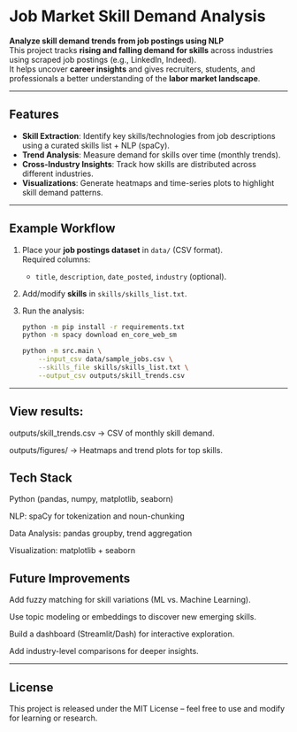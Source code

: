 # Job Market Skill Demand Analysis

**Analyze skill demand trends from job postings using NLP**  
This project tracks **rising and falling demand for skills** across industries using scraped job postings (e.g., LinkedIn, Indeed).  
It helps uncover **career insights** and gives recruiters, students, and professionals a better understanding of the **labor market landscape**.

---

## Features
- **Skill Extraction**: Identify key skills/technologies from job descriptions using a curated skills list + NLP (spaCy).
- **Trend Analysis**: Measure demand for skills over time (monthly trends).
- **Cross-Industry Insights**: Track how skills are distributed across different industries.
- **Visualizations**: Generate heatmaps and time-series plots to highlight skill demand patterns.

---

## Example Workflow
1. Place your **job postings dataset** in `data/` (CSV format).  
   Required columns:
   - `title`, `description`, `date_posted`, `industry` (optional).

2. Add/modify **skills** in `skills/skills_list.txt`.

3. Run the analysis:
   ```bash
   python -m pip install -r requirements.txt
   python -m spacy download en_core_web_sm

   python -m src.main \
       --input_csv data/sample_jobs.csv \
       --skills_file skills/skills_list.txt \
       --output_csv outputs/skill_trends.csv
---

## View results:

outputs/skill_trends.csv → CSV of monthly skill demand.

outputs/figures/ → Heatmaps and trend plots for top skills.

## Tech Stack

Python (pandas, numpy, matplotlib, seaborn)

NLP: spaCy for tokenization and noun-chunking

Data Analysis: pandas groupby, trend aggregation

Visualization: matplotlib + seaborn

## Future Improvements

Add fuzzy matching for skill variations (ML vs. Machine Learning).

Use topic modeling or embeddings to discover new emerging skills.

Build a dashboard (Streamlit/Dash) for interactive exploration.

Add industry-level comparisons for deeper insights.

---

## License

This project is released under the MIT License – feel free to use and modify for learning or research.

